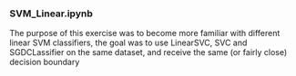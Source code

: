 ### SVM_Linear.ipynb

The purpose of this exercise was to become more familiar with different linear SVM classifiers, the goal was to use LinearSVC, SVC and SGDCLassifier on the same 
dataset, and receive the same (or fairly close) decision boundary
